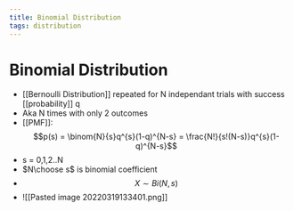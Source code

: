 ```yaml
---
title: Binomial Distribution
tags: distribution
---
```


# Binomial Distribution
- [[Bernoulli Distribution]] repeated for N independant trials with success [[probability]] q
- Aka N times with only 2 outcomes
- [[PMF]]: $$p(s) = \binom{N}{s}q^{s}(1-q)^{N-s} = \frac{N!}{s!(N-s)}q^{s}(1-q)^{N-s}$$
- s = 0,1,2..N
- $N\choose s$ is binomial coefficient
- $$X \sim Bi(N,s)$$
- ![[Pasted image 20220319133401.png]]






















